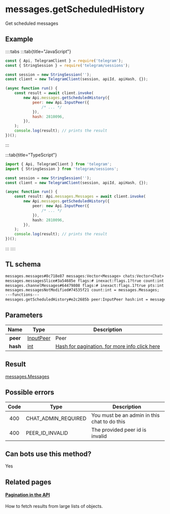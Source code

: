 # messages.getScheduledHistory

Get scheduled messages

## Example

::::tabs
:::tab{title="JavaScript"}

```js
const { Api, TelegramClient } = require('telegram');
const { StringSession } = require('telegram/sessions');

const session = new StringSession('');
const client = new TelegramClient(session, apiId, apiHash, {});

(async function run() {
    const result = await client.invoke(
        new Api.messages.getScheduledHistory({
            peer: new Api.InputPeer({
                /* ... */
            }),
            hash: 2810096,
        }),
    );
    console.log(result); // prints the result
})();
```

:::

:::tab{title="TypeScript"}

```ts
import { Api, TelegramClient } from 'telegram';
import { StringSession } from 'telegram/sessions';

const session = new StringSession('');
const client = new TelegramClient(session, apiId, apiHash, {});

(async function run() {
    const result: Api.messages.Messages = await client.invoke(
        new Api.messages.getScheduledHistory({
            peer: new Api.InputPeer({
                /* ... */
            }),
            hash: 2810096,
        }),
    );
    console.log(result); // prints the result
})();
```

:::
::::

## TL schema

```txt
messages.messages#8c718e87 messages:Vector<Message> chats:Vector<Chat> users:Vector<User> = messages.Messages;
messages.messagesSlice#3a54685e flags:# inexact:flags.1?true count:int next_rate:flags.0?int offset_id_offset:flags.2?int messages:Vector<Message> chats:Vector<Chat> users:Vector<User> = messages.Messages;
messages.channelMessages#64479808 flags:# inexact:flags.1?true pts:int count:int offset_id_offset:flags.2?int messages:Vector<Message> chats:Vector<Chat> users:Vector<User> = messages.Messages;
messages.messagesNotModified#74535f21 count:int = messages.Messages;
---functions---
messages.getScheduledHistory#e2c2685b peer:InputPeer hash:int = messages.Messages;
```

## Parameters

|   Name   | Type                                                  | Description                                                                                            |
| :------: | ----------------------------------------------------- | ------------------------------------------------------------------------------------------------------ |
| **peer** | [InputPeer](https://core.telegram.org/type/InputPeer) | Peer                                                                                                   |
| **hash** | [int](https://core.telegram.org/type/int)             | [Hash for pagination, for more info click here](https://core.telegram.org/api/offsets#hash-generation) |

## Result

[messages.Messages](https://core.telegram.org/type/messages.Messages)

## Possible errors

| Code | Type                | Description                                  |
| :--: | ------------------- | -------------------------------------------- |
| 400  | CHAT_ADMIN_REQUIRED | You must be an admin in this chat to do this |
| 400  | PEER_ID_INVALID     | The provided peer id is invalid              |

## Can bots use this method?

Yes

## Related pages

#### [Pagination in the API](https://core.telegram.org/api/offsets)

How to fetch results from large lists of objects.
